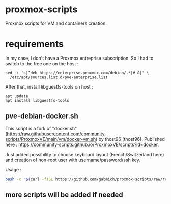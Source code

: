 # proxmox-scripts
Proxmox scripts for VM and containers creation.

# requirements
In my case, I don't have a Proxmox entreprise subscription. So I had to switch to the free one on the host :

```
sed -i 's|^deb https://enterprise.proxmox.com/debian/.*|# &|' \
  /etc/apt/sources.list.d/pve-enterprise.list
```

After that, install libguestfs-tools on host :

```
apt update
apt install libguestfs-tools
```

## pve-debian-docker.sh
This script is a fork of "docker.sh" (https://raw.githubusercontent.com/community-scripts/ProxmoxVE/main/vm/docker-vm.sh) by thost96 (thost96). Published here : https://community-scripts.github.io/ProxmoxVE/scripts?id=docker. 

Just added possibility to choose keyboard layout (French/Switzerland here) and creation of non-root user with username/password/ssh key.

Usage :
```bash
bash -c "$(curl -fsSL https://github.com/gabmich/proxmox-scripts/raw/refs/heads/main/pve-debian-docker.sh)"
```

## more scripts will be added if needed